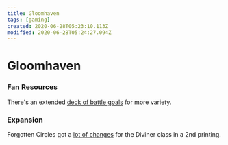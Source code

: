 ```yaml
---
title: Gloomhaven
tags: [gaming]
created: 2020-06-28T05:23:10.113Z
modified: 2020-06-28T05:24:27.094Z
---
```


# Gloomhaven

### Fan Resources

There's an extended [deck of battle goals](https://boardgamegeek.com/thread/2184131/satires-extended-battle-goals) for more variety.

### Expansion

Forgotten Circles got a [lot of changes](https://boardgamegeek.com/thread/2450666/second-printing-changes) for the Diviner class in a 2nd printing.
